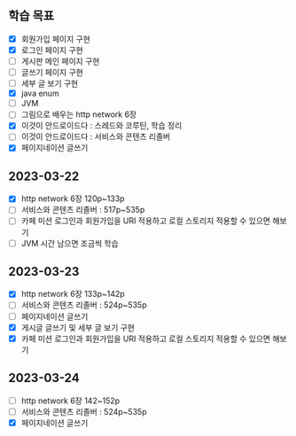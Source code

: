 ## 학습 목표

- [x] 회원가입 페이지 구현
- [x] 로그인 페이지 구현
- [ ] 게시판 메인 페이지 구현
- [ ] 글쓰기 페이지 구현
- [ ] 세부 글 보기 구현
- [x] java enum
- [ ] JVM
- [ ] 그림으로 배우는 http network 6장
- [x] 이것이 안드로이드다 : 스레드와 코루틴, 학습 정리
- [ ] 이것이 안드로이드다 : 서비스와 콘텐츠 리졸버
- [x] 페이지네이션 글쓰기

## 2023-03-22

- [x] http network 6장 120p~133p
- [ ] 서비스와 콘텐츠 리졸버 : 517p~535p
- [ ] 카페 미션 로그인과 회원가입을 URI 적용하고 로컬 스토리지 적용할 수 있으면 해보기
- [ ] JVM 시간 남으면 조금씩 학습

## 2023-03-23

- [x] http network 6장 133p~142p
- [ ] 서비스와 콘텐츠 리졸버 : 524p~535p
- [ ] 페이지네이션 글쓰기
- [x] 게시글 글쓰기 및 세부 글 보기 구현
- [x] 카페 미션 로그인과 회원가입을 URI 적용하고 로컬 스토리지 적용할 수 있으면 해보기

## 2023-03-24

- [ ] http network 6장 142~152p
- [ ] 서비스와 콘텐츠 리졸버 : 524p~535p
- [x] 페이지네이션 글쓰기
